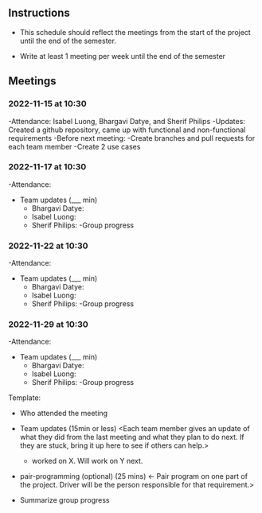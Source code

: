## Instructions
  
- This schedule should reflect the meetings from the start of the project until the end of the semester.

- Write at least 1 meeting per week until the end of the semester

  
## Meetings


### 2022-11-15 at 10:30
-Attendance: Isabel Luong, Bhargavi Datye, and Sherif Philips
-Updates: Created a github repository, came up with functional and
 non-functional requirements
-Before next meeting:
	-Create branches and pull requests for each team member
	-Create 2 use cases


### 2022-11-17 at 10:30
-Attendance: 
- Team updates (___ min)
  - Bhargavi Datye: 
  - Isabel Luong:
  - Sherif Philips: 
-Group progress

### 2022-11-22 at 10:30
-Attendance: 
- Team updates (___ min)
  - Bhargavi Datye: 
  - Isabel Luong:
  - Sherif Philips: 
-Group progress

### 2022-11-29 at 10:30
-Attendance: 
- Team updates (___ min)
  - Bhargavi Datye: 
  - Isabel Luong:
  - Sherif Philips: 
-Group progress

Template:
- Who attended the meeting
- Team updates (15min or less)
  <Each team member gives an update of what they did from the last meeting and what they plan to do next. If they are stuck, bring it up here to see if others can help.>
  - <name> worked on X. Will work on Y next. 

- pair-programming (optional) (25 mins)
  <- Pair program on one part of the project. Driver will be the person responsible for that requirement.>

- Summarize group progress
